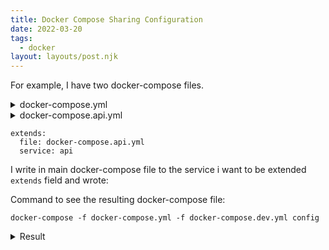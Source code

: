 ```yaml
---
title: Docker Compose Sharing Configuration
date: 2022-03-20
tags:
  - docker
layout: layouts/post.njk
---
```


For example, I have two docker-compose files.

<details>
    <summary>docker-compose.yml</summary>
    <pre style="background-color: #daeeea">
version: '3'
services:
  converter:
    build:
      context: .
      dockerfile: ./apps/converter/Dockerfile
    restart: always
    container_name: converter
    volumes:
      - ./.env:/opt/app/.env
    networks:
      - an1
    depends_on:
      - rmq
  api:<div style="background-color: #FEE">
    extends:
      file: docker-compose.api.yml
      service: api
      </div>
    depends_on:
      - rmq
  app:
    build:
      context: .
      dockerfile: ./apps/app/Dockerfile
    restart: always
    container_name: app
    ports:
      - 3001:80
    networks:
      - an1
  rmq:
    image: rabbitmq:latest
    restart: always
    networks:
      - an1
    environment:
      - RABBITMQ_DEFAULT_USER=admin
      - RABBITMQ_DEFAULT_PASS=admin
networks:
  an1:
    driver: bridge
</pre>

</details>

<details>
    <summary>docker-compose.api.yml</summary>
    <pre style="background-color: #daeeea">
version: '3'
services:
  api:
    build:
      context: .
      dockerfile: ./apps/api/Dockerfile
    restart: always
    container_name: api
    volumes:
    - .env:/opt/app/.env
    ports:
    - 3002:3000
    networks:
    - an1
</details>

```
extends:
  file: docker-compose.api.yml
  service: api
```

I write in main docker-compose file to the service i want to be extended `extends` field and wrote:

Command to see the resulting docker-compose file:

```
docker-compose -f docker-compose.yml -f docker-compose.dev.yml config
```

<details>
    <summary>Result</summary>
    <pre style="background-color: #daeeea">
networks:
  an1:
    driver: bridge
services:
  api:
    build:
      context: /home/ay/_git/docker-demo
      dockerfile: ./apps/api/Dockerfile
    container_name: api
    depends_on:
      rmq:
        condition: service_started
    networks:
      an1: {}
    ports:
    - published: 3002
      target: 3000
    restart: always
    volumes:
    - /home/ay/_git/docker-demo/.env:/opt/app/.env:rw
  app:
    build:
      context: /home/ay/_git/docker-demo
      dockerfile: ./apps/app/Dockerfile
    container_name: app
    networks:
      an1: {}
    ports:
    - published: 3001
      target: 80
    restart: always
  converter:
    build:
      context: /home/ay/_git/docker-demo
      dockerfile: ./apps/converter/Dockerfile
    container_name: converter
    depends_on:
      rmq:
        condition: service_started
    networks:
      an1: {}
    restart: always
    volumes:
    - /home/ay/_git/docker-demo/.env:/opt/app/.env:rw
  rmq:
    environment:
      RABBITMQ_DEFAULT_PASS: admin
      RABBITMQ_DEFAULT_USER: admin
    image: rabbitmq:latest
    networks:
      an1: {}
    ports:
    - published: 15672
      target: 15672
    restart: always
version: '3'
    </pre>

</details>
